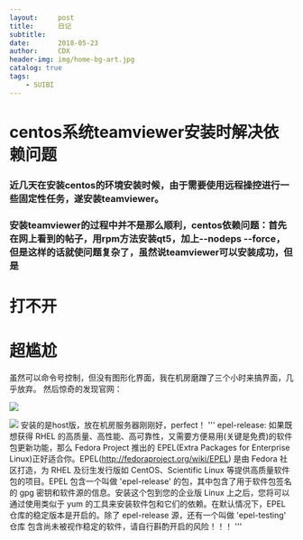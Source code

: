 ```yaml
---
layout:     post
title:      日记
subtitle:   
date:       2018-05-23
author:     CDX
header-img: img/home-bg-art.jpg
catalog: true
tags:
    - SUIBI
---
```

# centos系统teamviewer安装时解决依赖问题
### 近几天在安装centos的环境安装时候，由于需要使用远程操控进行一些固定性任务，遂安装teamviewer。
### 安装teamviewer的过程中并不是那么顺利，centos依赖问题：首先在网上看到的帖子，用rpm方法安装qt5，加上--nodeps --force，但是这样的话就使问题复杂了，虽然说teamviewer可以安装成功，但是 
# 打不开

# 超尴尬
虽然可以命令号控制，但没有图形化界面，我在机房磨蹭了三个小时来搞界面，几乎放弃。
然后惊奇的发现官网：

![](./_image/QQ截图20180524100304.png)

![](./_image/2018-05-24-10-03-17.jpg)
                                安装的是host版，放在机房服务器刚刚好，perfect！
'''
epel-release: 如果既想获得 RHEL 的高质量、高性能、高可靠性，又需要方便易用(关键是免费)的软件包更新功能，那么 Fedora Project 推出的 EPEL(Extra Packages for Enterprise Linux)正好适合你。EPEL(http://fedoraproject.org/wiki/EPEL) 是由 Fedora 社区打造，为 RHEL 及衍生发行版如 CentOS、Scientific Linux 等提供高质量软件包的项目。EPEL 包含一个叫做 'epel-release' 的包，其中包含了用于软件包签名的 gpg 密钥和软件源的信息。安装这个包到您的企业版 Linux 上之后，您将可以通过使用类似于 yum 的工具来安装软件包和它们的依赖。在默认情况下，EPEL 仓库的稳定版本是开启的。除了 epel-release 源，还有一个叫做 'epel-testing' 仓库 包含尚未被视作稳定的软件，请自行斟酌开启的风险！！！
'''
